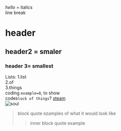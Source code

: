_hello_   = italics   
line break 
# header
## header2 = smaler
### header 3= smallest
Lists:
1.list\
2.of\
3.things\
coding `example=0`, to show\
code```block of things```?
[steam](https://store.steampowered.com/?gclid=Cj0KCQjwuLShBhC_ARIsAFod4fLD3qqtTdmAa-F1wPgAyb2t84TAZrJp-Qf9_jMSwugB9wTnSt5bGfUaAhfEEALw_wcB)\
![soul](https://static.wikia.nocookie.net/souleater/images/7/7c/Volume_15.jpg/revision/latest/scale-to-width-down/639?cb=20130201201821)
> block quote ezamples of what it would look like
>> inner block quote example
